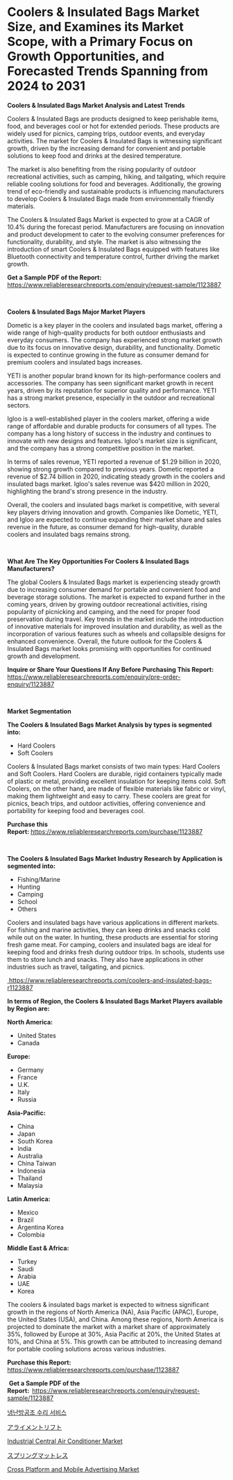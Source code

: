 <p><h1>Coolers & Insulated Bags Market Size, and Examines its Market Scope, with a Primary Focus on Growth Opportunities, and Forecasted Trends Spanning from 2024 to 2031</h1></p><p><strong>Coolers & Insulated Bags Market Analysis and Latest Trends</strong></p>
<p><p>Coolers & Insulated Bags are products designed to keep perishable items, food, and beverages cool or hot for extended periods. These products are widely used for picnics, camping trips, outdoor events, and everyday activities. The market for Coolers & Insulated Bags is witnessing significant growth, driven by the increasing demand for convenient and portable solutions to keep food and drinks at the desired temperature.</p><p>The market is also benefiting from the rising popularity of outdoor recreational activities, such as camping, hiking, and tailgating, which require reliable cooling solutions for food and beverages. Additionally, the growing trend of eco-friendly and sustainable products is influencing manufacturers to develop Coolers & Insulated Bags made from environmentally friendly materials.</p><p>The Coolers & Insulated Bags Market is expected to grow at a CAGR of 10.4% during the forecast period. Manufacturers are focusing on innovation and product development to cater to the evolving consumer preferences for functionality, durability, and style. The market is also witnessing the introduction of smart Coolers & Insulated Bags equipped with features like Bluetooth connectivity and temperature control, further driving the market growth.</p></p>
<p><strong>Get a Sample PDF of the Report:&nbsp;</strong> <a href="https://www.reliableresearchreports.com/enquiry/request-sample/1123887">https://www.reliableresearchreports.com/enquiry/request-sample/1123887</a></p>
<p>&nbsp;</p>
<p><strong>Coolers & Insulated Bags Major Market Players</strong></p>
<p><p>Dometic is a key player in the coolers and insulated bags market, offering a wide range of high-quality products for both outdoor enthusiasts and everyday consumers. The company has experienced strong market growth due to its focus on innovative design, durability, and functionality. Dometic is expected to continue growing in the future as consumer demand for premium coolers and insulated bags increases.</p><p>YETI is another popular brand known for its high-performance coolers and accessories. The company has seen significant market growth in recent years, driven by its reputation for superior quality and performance. YETI has a strong market presence, especially in the outdoor and recreational sectors.</p><p>Igloo is a well-established player in the coolers market, offering a wide range of affordable and durable products for consumers of all types. The company has a long history of success in the industry and continues to innovate with new designs and features. Igloo's market size is significant, and the company has a strong competitive position in the market.</p><p>In terms of sales revenue, YETI reported a revenue of $1.29 billion in 2020, showing strong growth compared to previous years. Dometic reported a revenue of $2.74 billion in 2020, indicating steady growth in the coolers and insulated bags market. Igloo's sales revenue was $420 million in 2020, highlighting the brand's strong presence in the industry.</p><p>Overall, the coolers and insulated bags market is competitive, with several key players driving innovation and growth. Companies like Dometic, YETI, and Igloo are expected to continue expanding their market share and sales revenue in the future, as consumer demand for high-quality, durable coolers and insulated bags remains strong.</p></p>
<p>&nbsp;</p>
<p><strong>What Are The Key Opportunities For Coolers & Insulated Bags Manufacturers?</strong></p>
<p><p>The global Coolers & Insulated Bags market is experiencing steady growth due to increasing consumer demand for portable and convenient food and beverage storage solutions. The market is expected to expand further in the coming years, driven by growing outdoor recreational activities, rising popularity of picnicking and camping, and the need for proper food preservation during travel. Key trends in the market include the introduction of innovative materials for improved insulation and durability, as well as the incorporation of various features such as wheels and collapsible designs for enhanced convenience. Overall, the future outlook for the Coolers & Insulated Bags market looks promising with opportunities for continued growth and development.</p></p>
<p><strong>Inquire or Share Your Questions If Any Before Purchasing This Report:</strong> <a href="https://www.reliableresearchreports.com/enquiry/pre-order-enquiry/1123887">https://www.reliableresearchreports.com/enquiry/pre-order-enquiry/1123887</a></p>
<p>&nbsp;</p>
<p><strong>Market Segmentation</strong></p>
<p><strong>The Coolers & Insulated Bags Market Analysis by types is segmented into:</strong></p>
<p><ul><li>Hard Coolers</li><li>Soft Coolers</li></ul></p>
<p><p>Coolers & Insulated Bags market consists of two main types: Hard Coolers and Soft Coolers. Hard Coolers are durable, rigid containers typically made of plastic or metal, providing excellent insulation for keeping items cold. Soft Coolers, on the other hand, are made of flexible materials like fabric or vinyl, making them lightweight and easy to carry. These coolers are great for picnics, beach trips, and outdoor activities, offering convenience and portability for keeping food and beverages cool.</p></p>
<p><strong>Purchase this Report:&nbsp;</strong><a href="https://www.reliableresearchreports.com/purchase/1123887">https://www.reliableresearchreports.com/purchase/1123887</a></p>
<p>&nbsp;</p>
<p><strong>The Coolers & Insulated Bags Market Industry Research by Application is segmented into:</strong></p>
<p><ul><li>Fishing/Marine</li><li>Hunting</li><li>Camping</li><li>School</li><li>Others</li></ul></p>
<p><p>Coolers and insulated bags have various applications in different markets. For fishing and marine activities, they can keep drinks and snacks cold while out on the water. In hunting, these products are essential for storing fresh game meat. For camping, coolers and insulated bags are ideal for keeping food and drinks fresh during outdoor trips. In schools, students use them to store lunch and snacks. They also have applications in other industries such as travel, tailgating, and picnics.</p></p>
<p><a href="https://www.reliableresearchreports.com/coolers-and-insulated-bags-r1123887">&nbsp;https://www.reliableresearchreports.com/coolers-and-insulated-bags-r1123887</a></p>
<p><strong>In terms of Region, the Coolers & Insulated Bags Market Players available by Region are:</strong></p>
<p>
    <p> <strong> North America: </strong>
        <ul>
            <li>United States</li>
            <li>Canada</li>
        </ul>
        </p> 
    <p> <strong> Europe: </strong>
        <ul>
            <li>Germany</li>
            <li>France</li>
            <li>U.K.</li>
            <li>Italy</li>
            <li>Russia</li>
        </ul>
        </p> 
    <p> <strong> Asia-Pacific: </strong>
        <ul>
            <li>China</li>
            <li>Japan</li>
            <li>South Korea</li>
            <li>India</li>
            <li>Australia</li>
            <li>China Taiwan</li>
            <li>Indonesia</li>
            <li>Thailand</li>
            <li>Malaysia</li>
        </ul>
        </p> 
    <p> <strong> Latin America: </strong>
        <ul>
            <li>Mexico</li>
            <li>Brazil</li>
            <li>Argentina Korea</li>
            <li>Colombia</li>
        </ul>
        </p> 
    <p> <strong> Middle East & Africa: </strong>
        <ul>
            <li>Turkey</li>
            <li>Saudi</li>
            <li>Arabia</li>
            <li>UAE</li>
            <li>Korea</li>
        </ul>
    </p>
    </p>
<p><p>The coolers & insulated bags market is expected to witness significant growth in the regions of North America (NA), Asia Pacific (APAC), Europe, the United States (USA), and China. Among these regions, North America is projected to dominate the market with a market share of approximately 35%, followed by Europe at 30%, Asia Pacific at 20%, the United States at 10%, and China at 5%. This growth can be attributed to increasing demand for portable cooling solutions across various industries.</p></p>
<p><strong>Purchase this Report: </strong><a href="https://www.reliableresearchreports.com/purchase/1123887">https://www.reliableresearchreports.com/purchase/1123887</a></p>
<p>&nbsp;<strong>Get a Sample PDF of the Report:&nbsp;&nbsp;</strong><a href="https://www.reliableresearchreports.com/enquiry/request-sample/1123887">https://www.reliableresearchreports.com/enquiry/request-sample/1123887</a></p>
<p><strong></strong></p>
<p><p><a href="https://github.com/hxzi07639916/Market-Research-Report-List-1/blob/main/103312727390.md">냉난방공조 수리 서비스</a></p><p><a href="https://medium.com/@jewelardner5656/%E3%82%A2%E3%83%A9%E3%82%A4%E3%83%B3%E3%83%A1%E3%83%B3%E3%83%88%E3%83%AA%E3%83%95%E3%83%88%E5%B8%82%E5%A0%B4%E3%81%AE%E8%A6%8F%E6%A8%A1-cagr-%E3%83%88%E3%83%AC%E3%83%B3%E3%83%89-2024%E5%B9%B4%E3%81%8B%E3%82%892030%E5%B9%B4%E3%81%BE%E3%81%A7-2b3dc5c39bd7">アライメントリフト</a></p><p><a href="https://github.com/mabutironaldo/Market-Research-Report-List-4/blob/main/industrial-central-air-conditioner-market.md">Industrial Central Air Conditioner Market</a></p><p><a href="https://medium.com/@isacsimnis20231/%E3%82%B9%E3%83%97%E3%83%AA%E3%83%B3%E3%82%B0%E3%83%9E%E3%83%83%E3%83%88%E3%83%AC%E3%82%B9%E5%B8%82%E5%A0%B4%E3%83%AC%E3%83%9D%E3%83%BC%E3%83%88%E3%81%AF-%E3%81%93%E3%81%AE%E5%B8%82%E5%A0%B4%E3%81%AE%E6%9C%80%E6%96%B0%E3%81%AE%E3%83%88%E3%83%AC%E3%83%B3%E3%83%89%E3%81%A8%E6%88%90%E9%95%B7%E6%A9%9F%E4%BC%9A%E3%82%92%E6%98%8E%E3%82%89%E3%81%8B%E3%81%AB%E3%81%97%E3%81%A6%E3%81%84%E3%81%BE%E3%81%99-e32c9e4b1cb5">スプリングマットレス</a></p><p><a href="https://www.linkedin.com/pulse/cross-platform-mobile-advertising-market-furnishes-information-vkaxe?trackingId=SdsAJDxh6fjT1v%2BbhZLP6w%3D%3D">Cross Platform and Mobile Advertising Market</a></p></p>